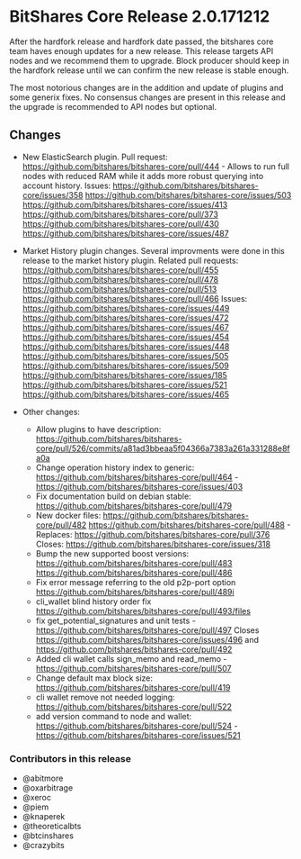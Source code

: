 # BitShares Core Release 2.0.171212

After the hardfork release and hardfork date passed, the bitshares core team haves enough updates for a new release. This release targets API nodes and we recommend them to upgrade. Block producer should keep in the hardfork release until we can confirm the new release is stable enough.

The most notorious changes are in the addition and update of plugins and some generix fixes. No consensus changes are present in this release and the upgrade is recommended to API nodes but optional.

## Changes

* New ElasticSearch plugin. Pull request: https://github.com/bitshares/bitshares-core/pull/444 - Allows to run full nodes with reduced RAM while it adds more robust querying into account history. Issues: https://github.com/bitshares/bitshares-core/issues/358 https://github.com/bitshares/bitshares-core/issues/503 https://github.com/bitshares/bitshares-core/issues/413 https://github.com/bitshares/bitshares-core/pull/373 https://github.com/bitshares/bitshares-core/pull/430 https://github.com/bitshares/bitshares-core/issues/487

* Market History plugin changes. Several improvments were done in this release to the market history plugin. Related pull requests: https://github.com/bitshares/bitshares-core/pull/455 https://github.com/bitshares/bitshares-core/pull/478 https://github.com/bitshares/bitshares-core/pull/513 https://github.com/bitshares/bitshares-core/pull/466 Issues: https://github.com/bitshares/bitshares-core/issues/449 https://github.com/bitshares/bitshares-core/issues/472 https://github.com/bitshares/bitshares-core/issues/467 https://github.com/bitshares/bitshares-core/issues/454 https://github.com/bitshares/bitshares-core/issues/448 https://github.com/bitshares/bitshares-core/issues/505 https://github.com/bitshares/bitshares-core/issues/509 https://github.com/bitshares/bitshares-core/issues/185
https://github.com/bitshares/bitshares-core/issues/521 https://github.com/bitshares/bitshares-core/issues/465
* Other changes:
  * Allow plugins to have description: https://github.com/bitshares/bitshares-core/pull/526/commits/a81ad3bbeaa5f04366a7383a261a331288e8fa0a
  * Change operation history index to generic: https://github.com/bitshares/bitshares-core/pull/464 - https://github.com/bitshares/bitshares-core/issues/403
  * Fix documentation build on debian stable: https://github.com/bitshares/bitshares-core/pull/479
  * New docker files: https://github.com/bitshares/bitshares-core/pull/482 https://github.com/bitshares/bitshares-core/pull/488 - Replaces: https://github.com/bitshares/bitshares-core/pull/376 Closes: https://github.com/bitshares/bitshares-core/issues/318
  * Bump the new supported boost versions: https://github.com/bitshares/bitshares-core/pull/483 https://github.com/bitshares/bitshares-core/pull/486
  * Fix error message referring to the old p2p-port option https://github.com/bitshares/bitshares-core/pull/489i 
  * cli_wallet blind history order fix https://github.com/bitshares/bitshares-core/pull/493/files
  * fix get_potential_signatures and unit tests - https://github.com/bitshares/bitshares-core/pull/497 Closes https://github.com/bitshares/bitshares-core/issues/496 and https://github.com/bitshares/bitshares-core/pull/492
  * Added cli wallet calls sign_memo and read_memo - https://github.com/bitshares/bitshares-core/pull/507
  * Change default max block size: https://github.com/bitshares/bitshares-core/pull/419
  * cli wallet remove not needed logging: https://github.com/bitshares/bitshares-core/pull/522
  * add version command to node and wallet: https://github.com/bitshares/bitshares-core/pull/524 - https://github.com/bitshares/bitshares-core/issues/521
  
  
### Contributors in this release

* @abitmore
* @oxarbitrage
* @xeroc
* @piem
* @knaperek
* @theoreticalbts
* @btcinshares
* @crazybits
